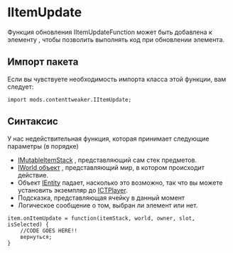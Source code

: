 # IItemUpdate

Функция обновления IItemUpdateFunction может быть добавлена к элементу [](/Mods/ContentTweaker/Vanilla/Creatable_Content/Item/) , чтобы позволить выполнять код при обновлении элемента.

## Импорт пакета

Если вы чувствуете необходимость импорта класса этой функции, вам следует:

```zenscript
import mods.contenttweaker.IItemUpdate;
```

## Синтаксис

У нас недействительная функция, которая принимает следующие параметры (в порядке)

- [IMutableItemStack](/Mods/ContentTweaker/Vanilla/Types/Item/IMutableItemStack/) , представляющий сам стек предметов.
- [IWorld объект](/Mods/ContentTweaker/Vanilla/Types/World/IWorld/) , представляющий мир, в котором происходит действие.
- Объект [IEntity](/Vanilla/Entities/IEntity/) падает, насколько это возможно, так что вы можете установить экземпляр до [ICTPlayer](/Mods/ContentTweaker/Vanilla/Types/Player/ICTPlayer/).
- Подсказка, представляющая ячейку в данный момент
- Логическое сообщение о том, выбран ли элемент или нет.

```zenscript
item.onItemUpdate = function(itemStack, world, owner, slot, isSelected) {
    //CODE GOES HERE!!
    вернуться;
}
```